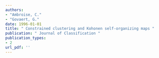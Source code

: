 ```yaml
---
authors: 
- "Ambroise, C."
- "Govaert, G."
date: 1996-01-01
title: " Constrained clustering and Kohonen self-organizing maps "
publication: " Journal of Classification "
publication_types:
- 2
url_pdf: ''
---
```

